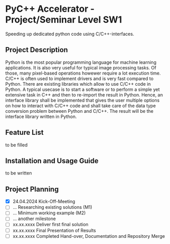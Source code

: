 # PyC++ Accelerator - Project/Seminar Level SW1
Speeding up dedicated python code using C/C++-interfaces.

## Project Description
Python is the most popular programming language for machine learning applications. It is also very useful for typical image processing tasks. Of those, many pixel-based operations howewer require a lot execution time. C/C++ is often used to implement drivers and is very fast compared to Python. There are existing libraries which allow to use C/C++ code in Python. A typical usecase is to start a software or to perform a simple yet extensive task in C++ and then to re-import the result in Python. Hence, an interface library shall be implemented that gives the user multiple options on how to interact with C/C++ code and shall take care of the data type conversion problem between Python and C/C++. The result will be the interface library written in Python.

## Feature List
to be filled

## Installation and Usage Guide
to be written

## Project Planning
- [x] 24.04.2024 Kick-Off-Meeting
- [ ] ... Researching existing solutions (M1)
- [ ] ... Minimum working example (M2)
- [ ] ... another milestone
- [ ] xx.xx.xxxx Deliver first final solution
- [ ] xx.xx.xxxx Final Presentation of Results
- [ ] xx.xx.xxxx Completed Hand-over, Documentation and Repository Merge